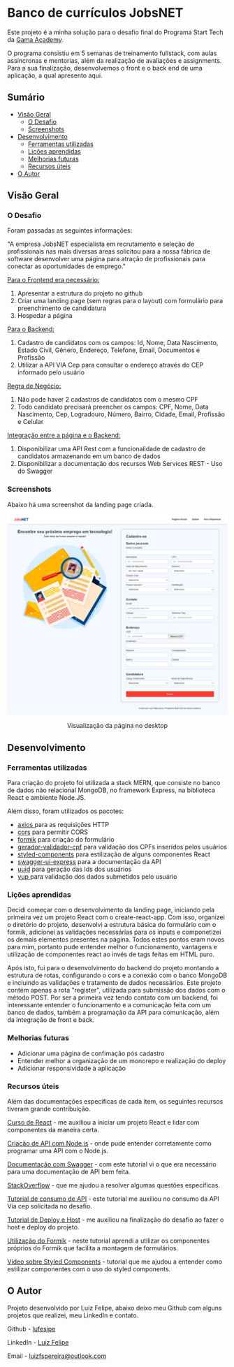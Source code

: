 # Banco de currículos JobsNET

Este projeto é a minha solução para o desafio final do Programa Start Tech da [Gama Academy](https://www.gama.academy/).

O programa consistiu em 5 semanas de treinamento fullstack, com aulas assíncronas e mentorias, além da realização de avaliações e assignments. Para a sua finalização, desenvolvemos o front e o back end de uma aplicação, a qual apresento aqui.



## Sumário

- [Visão Geral](#visão-geral)
  - [O Desafio](#o-desafio)
  - [Screenshots](#screenshots)
- [Desenvolvimento](#desenvolvimento)
  - [Ferramentas utilizadas](#ferramentas-utilizadas)
  - [Lições aprendidas](#lições-aprendidas)
  - [Melhorias futuras](#melhorias-futuras)
  - [Recursos úteis](#recursos-úteis)
- [O Autor](#o-autor)



## Visão Geral

### O Desafio

Foram passadas as seguintes informações:

"A empresa JobsNET especialista em recrutamento e seleção de  profissionais nas mais diversas áreas solicitou para a nossa fábrica de  software desenvolver uma página para atração de profissionais para  conectar as oportunidades de emprego."



<u>Para o Frontend era necessário:</u>

1. Apresentar a estrutura do projeto no github
2. Criar uma landing page (sem regras para o layout) com formulário para preenchimento de candidatura
3. Hospedar a página



<u>Para o Backend:</u>

1. Cadastro de candidatos com os campos: Id, Nome, Data Nascimento, Estado Civil, Gênero, Endereço, Telefone, Email, Documentos e Profissão
2. Utilizar a API VIA Cep para consultar o endereço através do CEP informado pelo usuário



<u>Regra de Negócio:</u>

1. Não pode haver 2 cadastros de candidatos com o mesmo CPF
2. Todo candidato precisará preencher os campos: CPF, Nome, Data Nascimento,  Cep, Logradouro, Número, Bairro, Cidade, Email, Profissão e Celular



<u>Integração entre a página e o Backend:</u>

1. Disponibilizar uma API Rest com a funcionalidade de cadastro de candidatos armazenando em um banco de dados
2. Disponibilizar a documentação dos recursos Web Services REST - Uso do Swagger



### Screenshots

Abaixo há uma screenshot da landing page criada.

![screenshot-web-view](images\screenshot-web-view.png)

<center>Visualização da página no desktop</center>



## Desenvolvimento

### Ferramentas utilizadas

Para criação do projeto foi utilizada a stack MERN, que consiste no banco de dados não relacional MongoDB, no framework Express, na biblioteca React e ambiente Node.JS.

Além disso, foram utilizados os pacotes:

- [axios ](https://www.npmjs.com/package/axios) para as requisições HTTP
- [cors](https://www.npmjs.com/package/cors) para permitir CORS
- [formik](https://formik.org/) para criação do formulário
- [gerador-validador-cpf](https://www.npmjs.com/package/gerador-validador-cpf) para validação dos CPFs inseridos pelos usuários
- [styled-components](https://styled-components.com/) para estilização de alguns componentes React
- [swagger-ui-express](https://www.npmjs.com/package/swagger-ui-express) para a documentação da API
- [uuid](https://www.npmjs.com/package/uuid) para geração das Ids dos usuários
- [yup ](https://www.npmjs.com/package/yup) para validação dos dados submetidos pelo usuário



### Lições aprendidas

Decidi começar com o desenvolvimento da landing page, iniciando pela primeira vez um projeto React com o create-react-app. Com isso, organizei o diretório do projeto, desenvolvi a estrutura básica do formulário com o formik, adicionei as validações necessárias para os inputs e componetizei os demais elementos presentes na página. Todos estes pontos eram novos para mim, portanto pude entender melhor o funcionamento, vantagens e utilização de componentes react ao invés de tags feitas em HTML puro.

Após isto, fui para o desenvolvimento do backend do projeto montando a estrutura de rotas, configurando o cors e a conexão com o banco MongoDB e incluindo as validações e tratamento de dados necessários. Este projeto contém apenas a rota "register", utilizada para submissão dos dados com o método POST. Por ser a primeira vez tendo contato com um backend, foi interessante entender o funcionamento e a comunicação feita com um banco de dados, também a programação da API para comunicação, além da integração de front e back.



### Melhorias futuras

- Adicionar uma página de confimação pós cadastro
- Entender melhor a organização de um monorepo e realização do deploy
- Adicionar responsividade à aplicação



### Recursos úteis

Além das documentações específicas de cada item, os seguintes recursos tiveram grande contribuição.

[Curso de React](https://www.youtube.com/watch?v=ErjWNvP6mko) - me auxiliou a iniciar um projeto React e lidar com componentes da maneira certa.

[Criação de API com Node.js](https://www.youtube.com/watch?v=_imMNCUQ6uA) - onde pude entender corretamente como programar uma API com o Node.js.

[Documentação com Swagger](https://www.youtube.com/watch?v=WhFx2heoFrA) - com este tutorial vi o que era necessário para uma documentação de API bem feita.

[StackOverflow](https://stackoverflow.com/) - que me ajudou a resolver algumas questões específicas.

[Tutorial de consumo de API](https://www.youtube.com/watch?v=imk6Y0viabg) - este tutorial me auxiliou no consumo da API Via cep solicitada no desafio.

[Tutorial de Deploy e Host](https://www.youtube.com/watch?v=Z_D4w6HmT8k) - me auxiliou na finalização do desafio ao fazer o host e deploy do projeto.

[Utilização do Formik](https://www.youtube.com/watch?v=NcMsGS2_87U) - neste tutorial aprendi a utilizar os componentes próprios do Formik que facilita a montagem de formulários.

[Vídeo sobre Styled Components](https://www.youtube.com/watch?v=QdfjWRc4ySA) - tutorial que me ajudou a entender como estilizar componentes com o uso do styled components.



## O Autor

Projeto desenvolvido por Luiz Felipe, abaixo deixo meu Github com alguns projetos que realizei, meu LinkedIn e contato.

Github - [lufesipe](https://github.com/lufesipe)

LinkedIn - [Luiz Felipe](https://www.linkedin.com/in/luiz-felipe-da-silva-pereira-1590a1142/)

Email - [luizfspereira@outlook.com](mailto:luizfspereira@outlook.com)

